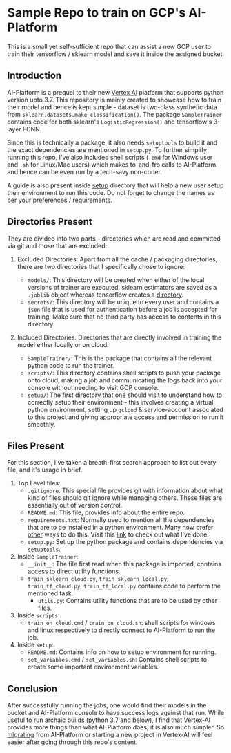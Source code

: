 # Sample Repo to train on GCP's AI-Platform

This is a small yet self-sufficient repo that can assist a new GCP user to train their tensorflow / sklearn model
and save it inside the assigned bucket.

## Introduction

AI-Platform is a prequel to their new [Vertex AI](https://cloud.google.com/vertex-ai) platform that supports python version upto 3.7. This repository
is mainly created to showcase how to train their model and hence is kept simple - dataset is two-class synthetic
data from `sklearn.datasets.make_classification()`. The package `SampleTrainer` contains code for both sklearn's
`LogisticRegression()` and tensorflow's 3-layer FCNN.

Since this is technically a package, it also needs `setuptools` to build it and the exact dependencies 
are mentioned in `setup.py`. To further simplify running this repo, I've also included shell scripts 
(`.cmd` for Windows user and `.sh` for Linux/Mac users) which makes to-and-fro calls to AI-Platform and hence can
be even run by a tech-savy non-coder.

A guide is also present inside [setup](/setup) directory that will help a new user setup their environment to run this code.
Do not forget to change the names as per your preferences / requirements.

## Directories Present
They are divided into two parts - directories which are read and committed via git and those that are excluded:
1. Excluded Directories: Apart from all the cache / packaging directories, there are two directories that 
I specifically chose to ignore:
    - `models/`: This directory will be created when either of the local versions of trainer are executed. sklearn
estimators are saved as a `.joblib` object whereas tensorflow creates a [directory](https://www.tensorflow.org/guide/saved_model).
    - `secrets/`: This directory will be unique to every user and contains a `json` file that is used for authentication
before a job is accepted for training. Make sure that no third party has access to contents in this directory.

2. Included Directories: Directories that are directly involved in training the model either locally or on cloud:
    - `SampleTrainer/`: This is the package that contains all the relevant python code to run the trainer.
    - `scripts/`: This directory contains shell scripts to push your package onto cloud, making a job and communicating
the logs back into your console without needing to visit GCP console.
    - `setup/`: The first directory that one should visit to understand how to correctly setup their environment - 
this involves creating a virtual python environment, setting up `gcloud` & service-account associated to this project
and giving appropriate access and permission to run it smoothly.

## Files Present
For this section, I've taken a breath-first search approach to list out every file, and it's usage in brief.
1. Top Level files:
   - `.gitignore`: This special file provides git with information about what kind of files should git ignore 
while managing others. These files are essentially out of version control.
   - `README.md`: This file, provides info about the entire repo.
   - `requirements.txt`: Normally used to mention all the dependencies that are to be installed in a python environment.
Many now prefer [other](https://godatadriven.com/blog/a-practical-guide-to-setuptools-and-pyproject-toml/) ways to do 
this. Visit this [link](https://caremad.io/posts/2013/07/setup-vs-requirement/) to check out what I've done.
   - `setup.py`: Set up the python package and contains dependencies via `setuptools`.
2. Inside `SampleTrainer`:
   - `__init__`: The file first read when this package is imported, contains access to direct utility functions.
   - `train_sklearn_cloud.py`, `train_sklearn_local.py`, `train_tf_cloud.py`, `train_tf_local.py` contains code to
perform the mentioned task.
     - `utils.py`: Contains utility functions that are to be used by other files.
3. Inside `scripts`:
   - `train_on_cloud.cmd` / `train_on_cloud.sh`: shell scripts for windows and linux respectively to directly 
connect to AI-Platform to run the job.
4. Inside `setup`:
   - `README.md`: Contains info on how to setup environment for running.
   - `set_variables.cmd` / `set_variables.sh`: Contains shell scripts to create some important environment variables.

## Conclusion
After successfully running the jobs, one would find their models in the bucket and AI-Platform console to have success
logs against that run. While useful to run archaic builds (python 3.7 and below), I find that Vertex-AI provides more
things than what AI-Platform does, it is also much simpler. 
So [migrating](https://cloud.google.com/vertex-ai/docs/start/migrating-to-vertex-ai) from AI-Platform 
or starting a new project in Vertex-AI will feel easier after going through this repo's content.
